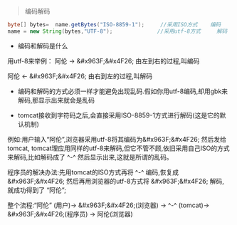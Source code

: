 > 编码解码

```java
byte[] bytes=  name.getBytes("ISO-8859-1");     //采用ISO方式    编码
name = new String(bytes,"UTF-8");              //采用utf-8方式     解码
```

* 编码和解码是什么

用utf-8来举例： 阿伦 → &\#x963F;&\#x4F26; 由左到右的过程,叫编码

阿伦 ← &\#x963F;&\#x4F26; 由右到左的过程,叫解码

* 编码和解码的方式必须一样才能避免出现乱码.假如你用utf-8编码,却用gbk来解码,那显示出来就会是乱码

* tomcat接收到字符码之后,会直接采用ISO-8859-1方式进行解码\(这是它的默认机制\)

例如:用户输入“阿伦”,浏览器采用utf-8将其编码为&\#x963F;&\#x4F26; 然后发给tomcat, tomcat理应用同样的utf-8来解码,但它不管不顾,依旧采用自己ISO的方式来解码,比如解码成了 ^-^ 然后显示出来,这就是所谓的乱码。

程序员的解决办法:先用tomcat的ISO方式再将 ^-^ 编码,恢复成 &\#x963F;&\#x4F26; 然后再用浏览器的utf-8方式将 &\#x963F;&\#x4F26; 解码, 就成功得到了 “阿伦”;

整个流程:“阿伦” \(用户\)→ &\#x963F;&\#x4F26;\(浏览器\) → ^-^ \(tomcat\)→ &\#x963F;&\#x4F26;\(程序员\) → 阿伦\(浏览器\)

